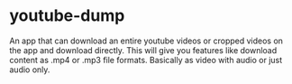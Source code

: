 # youtube-dump
An app that can download an entire youtube videos or cropped videos on the app and download directly. This will give you features like download content as .mp4 or .mp3 file formats. Basically as video with audio or just audio only.
